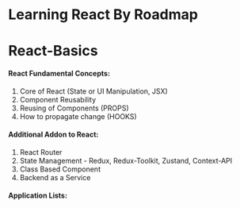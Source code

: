 # Learning React By Roadmap

# React-Basics

<h4>React Fundamental Concepts:</h4>

1. Core of React (State or UI Manipulation, JSX)
2. Component Reusability
3. Reusing of Components (PROPS)
4. How to propagate change (HOOKS)


<h4>Additional Addon to React:</h4>

1. React Router
2. State Management - Redux, Redux-Toolkit, Zustand, Context-API
3. Class Based Component
4. Backend as a Service

<h4>Application Lists:</h4>

<!-- - [app-url](https://github.com/) -->

